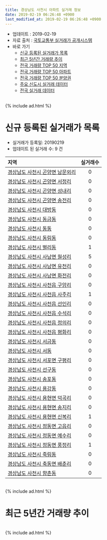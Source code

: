 ```yaml
---
title: 경상남도 사천시 아파트 실거래 정보
date: 2019-02-19 06:26:48 +0900
last_modified_at: 2019-02-19 06:26:48 +0900
---
```


* 업데이트 : 2019-02-19
* 자료 출처 : [국토교통부 실거래가 공개시스템](http://rt.molit.go.kr)
* 바로 가기
    * [신규 등록된 실거래가 목록](#신규-등록된-실거래가-목록)
    * [최근 5년간 거래량 추이](#최근-5년간-거래량-추이)
    * [전국 거래량 TOP 50 지역](https://inasie.github.io/apt-trade-info/최근-3개월-전국에서-가장-거래가-많이-발생한-지역)
    * [전국 거래량 TOP 50 아파트](https://inasie.github.io/apt-trade-info/최근-3개월-전국에서-가장-거래가-많이-발생한-아파트)
    * [전국 거래량 TOP 50 분양권](https://inasie.github.io/apt-trade-info/최근-3개월-전국에서-가장-거래가-많이-발생한-분양권)
    * [주요 신도시 실거래 데이터](https://inasie.github.io/apt-trade-info/주요-신도시)
    * [전국 실거래 데이터](https://inasie.github.io/apt-trade-info/전국)

<br>
{% include ad.html %}
<br>

# 신규 등록된 실거래가 목록
* 실거래가 등록일: 20190219
* 업데이트 된 실거래 수: 9 건


|지역|실거래수|
|:---|:---:|
|[경상남도 사천시 곤양면 남문외리](https://inasie.github.io/apt-trade-info/경상남도-사천시-곤양면-남문외리)|0|
|[경상남도 사천시 곤양면 서정리](https://inasie.github.io/apt-trade-info/경상남도-사천시-곤양면-서정리)|0|
|[경상남도 사천시 곤양면 성내리](https://inasie.github.io/apt-trade-info/경상남도-사천시-곤양면-성내리)|0|
|[경상남도 사천시 곤양면 송전리](https://inasie.github.io/apt-trade-info/경상남도-사천시-곤양면-송전리)|0|
|[경상남도 사천시 대방동](https://inasie.github.io/apt-trade-info/경상남도-사천시-대방동)|0|
|[경상남도 사천시 동금동](https://inasie.github.io/apt-trade-info/경상남도-사천시-동금동)|0|
|[경상남도 사천시 동동](https://inasie.github.io/apt-trade-info/경상남도-사천시-동동)|0|
|[경상남도 사천시 동림동](https://inasie.github.io/apt-trade-info/경상남도-사천시-동림동)|0|
|[경상남도 사천시 벌리동](https://inasie.github.io/apt-trade-info/경상남도-사천시-벌리동)|1|
|[경상남도 사천시 사남면 월성리](https://inasie.github.io/apt-trade-info/경상남도-사천시-사남면-월성리)|5|
|[경상남도 사천시 사남면 유천리](https://inasie.github.io/apt-trade-info/경상남도-사천시-사남면-유천리)|0|
|[경상남도 사천시 사남면 화전리](https://inasie.github.io/apt-trade-info/경상남도-사천시-사남면-화전리)|0|
|[경상남도 사천시 사천읍 구암리](https://inasie.github.io/apt-trade-info/경상남도-사천시-사천읍-구암리)|0|
|[경상남도 사천시 사천읍 사주리](https://inasie.github.io/apt-trade-info/경상남도-사천시-사천읍-사주리)|1|
|[경상남도 사천시 사천읍 선인리](https://inasie.github.io/apt-trade-info/경상남도-사천시-사천읍-선인리)|0|
|[경상남도 사천시 사천읍 수석리](https://inasie.github.io/apt-trade-info/경상남도-사천시-사천읍-수석리)|0|
|[경상남도 사천시 사천읍 정의리](https://inasie.github.io/apt-trade-info/경상남도-사천시-사천읍-정의리)|0|
|[경상남도 사천시 사천읍 평화리](https://inasie.github.io/apt-trade-info/경상남도-사천시-사천읍-평화리)|0|
|[경상남도 사천시 서금동](https://inasie.github.io/apt-trade-info/경상남도-사천시-서금동)|0|
|[경상남도 사천시 서동](https://inasie.github.io/apt-trade-info/경상남도-사천시-서동)|0|
|[경상남도 사천시 서포면 구평리](https://inasie.github.io/apt-trade-info/경상남도-사천시-서포면-구평리)|0|
|[경상남도 사천시 선구동](https://inasie.github.io/apt-trade-info/경상남도-사천시-선구동)|0|
|[경상남도 사천시 송포동](https://inasie.github.io/apt-trade-info/경상남도-사천시-송포동)|0|
|[경상남도 사천시 용강동](https://inasie.github.io/apt-trade-info/경상남도-사천시-용강동)|0|
|[경상남도 사천시 용현면 덕곡리](https://inasie.github.io/apt-trade-info/경상남도-사천시-용현면-덕곡리)|0|
|[경상남도 사천시 용현면 송지리](https://inasie.github.io/apt-trade-info/경상남도-사천시-용현면-송지리)|0|
|[경상남도 사천시 용현면 신복리](https://inasie.github.io/apt-trade-info/경상남도-사천시-용현면-신복리)|1|
|[경상남도 사천시 정동면 고읍리](https://inasie.github.io/apt-trade-info/경상남도-사천시-정동면-고읍리)|0|
|[경상남도 사천시 정동면 예수리](https://inasie.github.io/apt-trade-info/경상남도-사천시-정동면-예수리)|0|
|[경상남도 사천시 정동면 풍정리](https://inasie.github.io/apt-trade-info/경상남도-사천시-정동면-풍정리)|1|
|[경상남도 사천시 죽림동](https://inasie.github.io/apt-trade-info/경상남도-사천시-죽림동)|0|
|[경상남도 사천시 축동면 배춘리](https://inasie.github.io/apt-trade-info/경상남도-사천시-축동면-배춘리)|0|
|[경상남도 사천시 향촌동](https://inasie.github.io/apt-trade-info/경상남도-사천시-향촌동)|0|


<br>
{% include ad.html %}
<br>

# 최근 5년간 거래량 추이


<div style="width:100%;">
    <canvas id="deal_progress" height="200"></canvas>
</div>

<script>
new Chart(document.getElementById("deal_progress"), {
    type: 'line',
    data: {
        labels: ['201402','201403','201404','201405','201406','201407','201408','201409','201410','201411','201412','201501','201502','201503','201504','201505','201506','201507','201508','201509','201510','201511','201512','201601','201602','201603','201604','201605','201606','201607','201608','201609','201610','201611','201612','201701','201702','201703','201704','201705','201706','201707','201708','201709','201710','201711','201712','201801','201802','201803','201804','201805','201806','201807','201808','201809','201810','201811','201812','201901','201902'],
        datasets: [{
            label: '매매',
            pointRadius: 1,
            data: [134, 139, 135, 109, 104, 119, 140, 172, 192, 134, 179, 178, 149, 179, 159, 143, 159, 147, 115, 134, 185, 141, 114, 120, 118, 144, 129, 143, 109, 91, 131, 110, 121, 138, 120, 83, 151, 179, 106, 117, 102, 80, 76, 84, 64, 75, 69, 92, 96, 122, 98, 80, 64, 89, 75, 64, 93, 74, 75, 44, 19],
            borderColor: "rgba(255, 201, 14, 1)",
            backgroundColor: "rgba(255, 201, 14, 0.5)",
            fill: false,
            lineTension: 0
        },{
            label: '전월세',
            pointRadius: 1,
            data: [102, 96, 88, 81, 77, 60, 61, 81, 80, 87, 94, 99, 108, 164, 80, 86, 89, 80, 85, 69, 66, 76, 70, 85, 90, 99, 97, 75, 77, 69, 79, 67, 53, 69, 66, 64, 96, 104, 71, 57, 58, 59, 68, 62, 62, 60, 66, 79, 69, 72, 103, 93, 102, 107, 88, 81, 77, 59, 59, 65, 13],
            borderColor: "rgba(0, 141, 185, 1)",
            backgroundColor: "rgba(0, 141, 185, 0.5)",
            fill: false,
            lineTension: 0
        }
        ]
    },
    options: {
        responsive: true,
        title: {
            display: false
        },
        tooltips: {
            mode: 'index',
            intersect: false
        },
        hover: {
            mode: 'nearest',
            intersect: true
        },
        scales: {
            xAxes: [{
                display: true,
                scaleLabel: {
                    display: true,
                    labelString: '년/월'
                }
            }],
            yAxes: [{
                display: true,
                ticks: {
                    suggestedMin: 0,
                },
                scaleLabel: {
                    display: true,
                    labelString: '실거래 수'
                }
            }]
        }
    }
});

</script>


<br>
{% include ad.html %}
<br>


